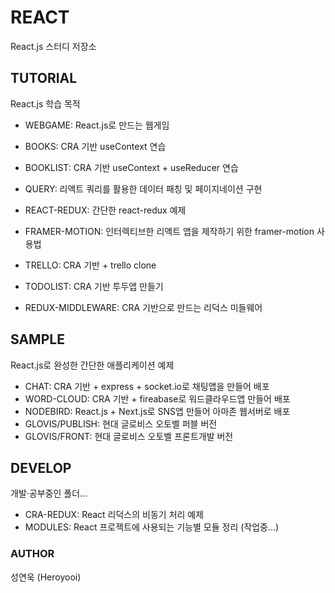 # REACT
React.js 스터디 저장소

## TUTORIAL
React.js 학습 목적<br />

- WEBGAME: React.js로 만드는 웹게임
- BOOKS: CRA 기반 useContext 연습
- BOOKLIST: CRA 기반 useContext + useReducer 연습

- QUERY: 리액트 쿼리를 활용한 데이터 패칭 및 페이지네이션 구현
- REACT-REDUX: 간단한 react-redux 예제
- FRAMER-MOTION: 인터렉티브한 리액트 앱을 제작하기 위한 framer-motion 사용법
- TRELLO: CRA 기반 + trello clone

- TODOLIST: CRA 기반 투두앱 만들기
- REDUX-MIDDLEWARE: CRA 기반으로 만드는 리덕스 미들웨어

## SAMPLE
React.js로 완성한 간단한 애플리케이션 예제<br />

- CHAT: CRA 기반 + express + socket.io로 채팅앱을 만들어 배포
- WORD-CLOUD: CRA 기반 + fireabase로 워드클라우드앱 만들어 배포
- NODEBIRD: React.js + Next.js로 SNS앱 만들어 아마존 웹서버로 배포
- GLOVIS/PUBLISH: 현대 글로비스 오토벨 퍼블 버전
- GLOVIS/FRONT: 현대 글로비스 오토벨 프론트개발 버전

## DEVELOP
개발·공부중인 폴더...<br />

- CRA-REDUX: React 리덕스의 비동기 처리 예제
- MODULES: React 프로젝트에 사용되는 기능별 모듈 정리 (작업중...)


### AUTHOR
성연욱 (Heroyooi)